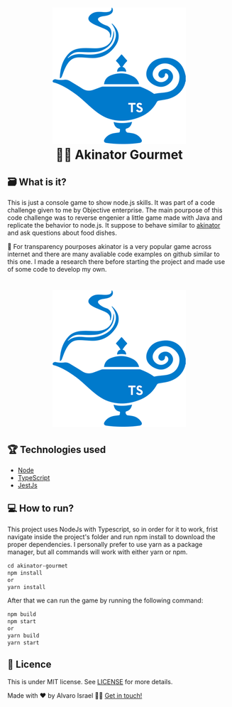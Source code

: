 <h1 align="center">
    <img  alt="Akinator Gourmet" width="300" height="307" src="https://github.com/AlvaroIsrael/akinator-gourmet/blob/main/src/images/magic-lamp-logo.png"/>
    <br>
    🧞‍♂️ Akinator Gourmet
</h1>

## 🗃 What is it?

This is just a console game to show node.js skills. It was part of a code challenge given to me by Objective enterprise.
The main pourpose of this code challenge was to reverse engenier a little game made with Java and replicate the behavior to node.js.
It suppose to behave similar to [akinator](https://pt.akinator.com/) and ask questions about food dishes.

📌 For transparency pourposes akinator is a very popular game across internet and there are many avaliable code examples on github similar to this one.
I made a research there before starting the project and made use of some code to develop my own.

<h1 align="center">
    <img  alt="Akinator Console " src="https://github.com/AlvaroIsrael/akinator-gourmet/blob/main/src/images/magic-lamp-logo.png"/>
</h1>

## 🏆 Technologies used

- [Node](https://nodejs.org/en/)
- [TypeScript](https://www.typescriptlang.org/)
- [JestJs](https://jestjs.io/)

## 💻 How to run?

This project uses NodeJs with Typescript, so in order for it to work, frist navigate inside the project's folder and run npm install to download the proper dependencies.
I personally prefer to use yarn as a package manager, but all commands will work with either yarn or npm.
```
cd akinator-gourmet
npm install
or
yarn install
```

After that we can run the game by running the following command:
```
npm build
npm start
or
yarn build
yarn start
```

## 📝 Licence

This is under MIT license. See [LICENSE](LICENSE.md) for more details.

Made with ❤️ by Alvaro Israel 👏🏻 [Get in touch!](https://www.linkedin.com/in/alvaroisraeldesenvolvedor/)
